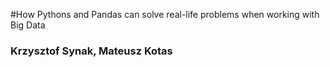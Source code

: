 #How Pythons and Pandas can solve real-life problems when working with Big Data
### Krzysztof Synak, Mateusz Kotas
